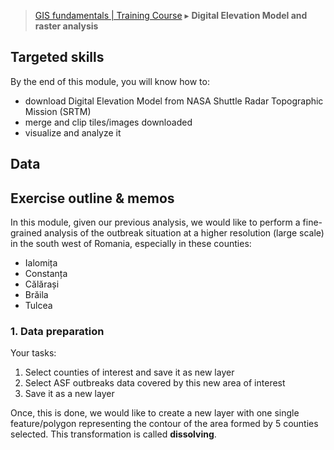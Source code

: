 > [GIS fundamentals | Training Course](agenda.md) ▸ **Digital Elevation Model and raster analysis**

## Targeted skills
By the end of this module, you will know how to:
* download Digital Elevation Model from NASA Shuttle Radar Topographic Mission (SRTM)
* merge and clip tiles/images downloaded
* visualize and analyze it


## Data

## Exercise outline & memos

In this module, given our previous analysis, we would like to perform a fine-grained analysis of the outbreak situation at a higher resolution (large scale) in the south west of Romania, especially in these counties:
* Ialomița
* Constanța
* Călărași
* Brăila
* Tulcea

### 1. Data preparation

Your tasks:

1. Select counties of interest and save it as new layer
2. Select ASF outbreaks data covered by this new area of interest
3. Save it as a new layer

Once, this is done, we would like to create a new layer with one single feature/polygon representing the contour of the area formed by 5 counties selected. This transformation is called **dissolving**. 
